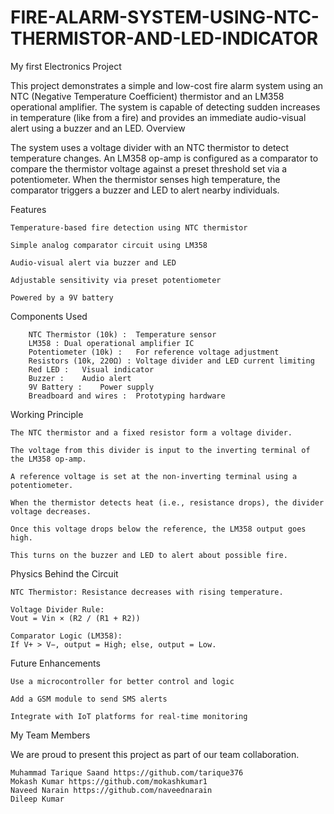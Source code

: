 # FIRE-ALARM-SYSTEM-USING-NTC-THERMISTOR-AND-LED-INDICATOR
My first Electronics Project

This project demonstrates a simple and low-cost fire alarm system using an NTC (Negative Temperature Coefficient) thermistor and an LM358 operational amplifier. The system is capable of detecting sudden increases in temperature (like from a fire) and provides an immediate audio-visual alert using a buzzer and an LED.
Overview

The system uses a voltage divider with an NTC thermistor to detect temperature changes. An LM358 op-amp is configured as a comparator to compare the thermistor voltage against a preset threshold set via a potentiometer. When the thermistor senses high temperature, the comparator triggers a buzzer and LED to alert nearby individuals.

Features

    Temperature-based fire detection using NTC thermistor

    Simple analog comparator circuit using LM358

    Audio-visual alert via buzzer and LED

    Adjustable sensitivity via preset potentiometer

    Powered by a 9V battery

Components Used

        NTC Thermistor (10k) :	Temperature sensor
        LM358 :	Dual operational amplifier IC
        Potentiometer (10k) :	For reference voltage adjustment
        Resistors (10k, 220Ω) :	Voltage divider and LED current limiting
        Red LED :	Visual indicator
        Buzzer :	Audio alert
        9V Battery :	Power supply
        Breadboard and wires :	Prototyping hardware

Working Principle

    The NTC thermistor and a fixed resistor form a voltage divider.

    The voltage from this divider is input to the inverting terminal of the LM358 op-amp.

    A reference voltage is set at the non-inverting terminal using a potentiometer.

    When the thermistor detects heat (i.e., resistance drops), the divider voltage decreases.

    Once this voltage drops below the reference, the LM358 output goes high.

    This turns on the buzzer and LED to alert about possible fire.

Physics Behind the Circuit

    NTC Thermistor: Resistance decreases with rising temperature.

    Voltage Divider Rule:
    Vout = Vin × (R2 / (R1 + R2))

    Comparator Logic (LM358):
    If V+ > V−, output = High; else, output = Low.

Future Enhancements

    Use a microcontroller for better control and logic

    Add a GSM module to send SMS alerts

    Integrate with IoT platforms for real-time monitoring

    

My Team Members

We are proud to present this project as part of our team collaboration.

    Muhammad Tarique Saand https://github.com/tarique376
    Mokash Kumar https://github.com/mokashkumar1
    Naveed Narain https://github.com/naveednarain
    Dileep Kumar

